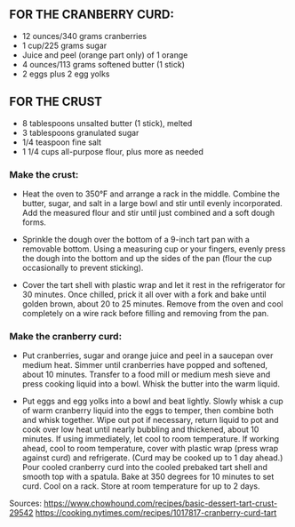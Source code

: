 ## FOR THE CRANBERRY CURD:
- 12 ounces/340 grams cranberries
- 1 cup/225 grams sugar
- Juice and peel (orange part only) of 1 orange
- 4 ounces/113 grams softened butter (1 stick)
- 2 eggs plus 2 egg yolks

## FOR THE CRUST

- 8 tablespoons unsalted butter (1 stick), melted
- 3 tablespoons granulated sugar
- 1/4 teaspoon fine salt
- 1 1/4 cups all-purpose flour, plus more as needed


### Make the crust:

- Heat the oven to 350°F and arrange a rack in the middle. Combine the butter, sugar, and salt in a large bowl and stir until evenly incorporated. Add the measured flour and stir until just combined and a soft dough forms.

- Sprinkle the dough over the bottom of a 9-inch tart pan with a removable bottom. Using a measuring cup or your fingers, evenly press the dough into the bottom and up the sides of the pan (flour the cup occasionally to prevent sticking).
  
- Cover the tart shell with plastic wrap and let it rest in the refrigerator for 30 minutes. Once chilled, prick it all over with a fork and bake until golden brown, about 20 to 25 minutes. Remove from the oven and cool completely on a wire rack before filling and removing from the pan.

### Make the cranberry curd: 

- Put cranberries, sugar and orange juice and peel in a saucepan over medium heat. Simmer until cranberries have popped and softened, about 10 minutes. Transfer to a food mill or medium mesh sieve and press cooking liquid into a bowl. Whisk the butter into the warm liquid.

- Put eggs and egg yolks into a bowl and beat lightly. Slowly whisk a cup of warm cranberry liquid into the eggs to temper, then combine both and whisk together. Wipe out pot if necessary, return liquid to pot and cook over low heat until nearly bubbling and thickened, about 10 minutes. If using immediately, let cool to room temperature. If working ahead, cool to room temperature, cover with plastic wrap (press wrap against curd) and refrigerate. (Curd may be cooked up to 1 day ahead.)
Pour cooled cranberry curd into the cooled prebaked tart shell and smooth top with a spatula. Bake at 350 degrees for 10 minutes to set curd. Cool on a rack. Store at room temperature for up to 2 days.

Sources:
https://www.chowhound.com/recipes/basic-dessert-tart-crust-29542
https://cooking.nytimes.com/recipes/1017817-cranberry-curd-tart
